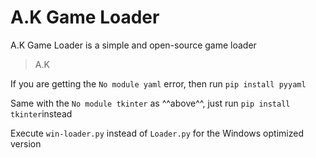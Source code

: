 # A.K Game Loader

A.K Game Loader is a simple and open-source game loader

> A.K

If you are getting the `No module yaml` error, then run `pip install pyyaml`


Same with the `No module tkinter` as ^^above^^, just run `pip install tkinter`instead


Execute `win-loader.py` instead of `Loader.py` for the Windows optimized version
